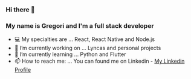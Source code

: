 ### Hi there 👋
### My name is Gregori and I'm a full stack developer

<!--
**gregorispielmann/gregorispielmann** is a ✨ _special_ ✨ repository because its `README.md` (this file) appears on your GitHub profile.
-->

- 💻 My specialties are ... React, React Native and Node.js
- 🔭 I’m currently working on ... Lyncas and personal projects
- 🌱 I’m currently learning ... Python and Flutter
- 📫 How to reach me: ... You can found me on Linkedin - [My Linkedin Profile](https://linkedin.com/in/gregorispielmann)
<!-- 👯 I’m looking to collaborate on ...-->
<!--- 🤔 I’m looking for help with ...-->
<!-- 💬 Ask me about ...-->
<!---- 😄 Pronouns: ...
- ⚡ Fun fact: ...-->
